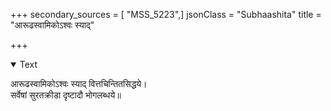 +++
secondary_sources = [ "MSS_5223",]
jsonClass = "Subhaashita"
title = "आरूढस्वामिकोऽश्वः स्याद्"

+++

<details open><summary>Text</summary>

आरूढस्वामिकोऽश्वः स्याद् वित्तचिन्तितसिद्धये।  
सर्वेषां सुरतक्रीडा दृष्टादौ भोगलब्धये॥
</details>
